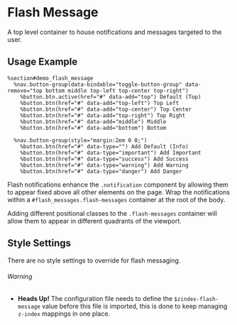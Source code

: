 
# Flash Message
A top level container to house notifications and messages targeted to
the user.

## Usage Example

<!--~ markup/flash_message.html.haml -->
```haml
%section#demo_flash_message
  %nav.button-group(data-bindable="toggle-button-group" data-remove="top bottom middle top-left top-center top-right")
    %button.btn.active(href="#" data-add="top") Default (Top)
    %button.btn(href="#" data-add="top-left") Top Left
    %button.btn(href="#" data-add="top-center") Top Center
    %button.btn(href="#" data-add="top-right") Top Right
    %button.btn(href="#" data-add="middle") Middle
    %button.btn(href="#" data-add="bottom") Bottom

  %nav.button-group(style="margin:2em 0 0;")
    %button.btn(href="#" data-type="") Add Default (Info)
    %button.btn(href="#" data-type="important") Add Important
    %button.btn(href="#" data-type="success") Add Success
    %button.btn(href="#" data-type="warning") Add Warning
    %button.btn(href="#" data-type="danger") Add Danger
```
<!-- end -->

Flash notifications enhance the `.notification` component by allowing
them to appear fixed above all other elements on the page. Wrap the
notifications within a `#flash_messages.flash-messages` container at the
root of the body.

Adding different positional classes to the `.flash-messages` container
will allow them to appear in different quadrants of the viewport.

## Style Settings
There are no style settings to override for flash messaging.

###### Warning
- **Heads Up!** The configuration file needs to define the
  `$zindex-flash-message` value before this file is imported, this is
  done to keep managing `z-index` mappings in one place.

